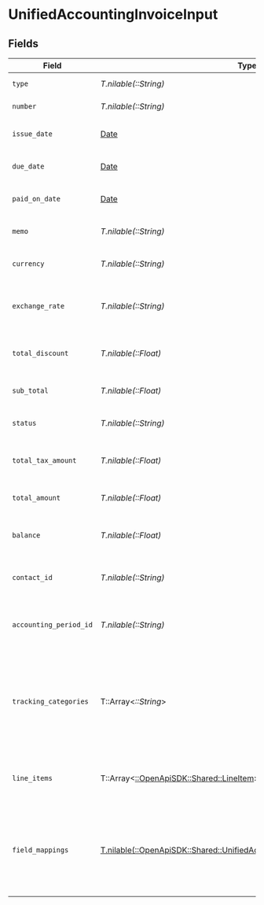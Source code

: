 # UnifiedAccountingInvoiceInput


## Fields

| Field                                                                                                                                            | Type                                                                                                                                             | Required                                                                                                                                         | Description                                                                                                                                      | Example                                                                                                                                          |
| ------------------------------------------------------------------------------------------------------------------------------------------------ | ------------------------------------------------------------------------------------------------------------------------------------------------ | ------------------------------------------------------------------------------------------------------------------------------------------------ | ------------------------------------------------------------------------------------------------------------------------------------------------ | ------------------------------------------------------------------------------------------------------------------------------------------------ |
| `type`                                                                                                                                           | *T.nilable(::String)*                                                                                                                            | :heavy_minus_sign:                                                                                                                               | The type of the invoice                                                                                                                          | Sales                                                                                                                                            |
| `number`                                                                                                                                         | *T.nilable(::String)*                                                                                                                            | :heavy_minus_sign:                                                                                                                               | The invoice number                                                                                                                               | INV-001                                                                                                                                          |
| `issue_date`                                                                                                                                     | [Date](https://ruby-doc.org/stdlib-2.6.1/libdoc/date/rdoc/Date.html)                                                                             | :heavy_minus_sign:                                                                                                                               | The date the invoice was issued                                                                                                                  | 2024-06-15T12:00:00Z                                                                                                                             |
| `due_date`                                                                                                                                       | [Date](https://ruby-doc.org/stdlib-2.6.1/libdoc/date/rdoc/Date.html)                                                                             | :heavy_minus_sign:                                                                                                                               | The due date of the invoice                                                                                                                      | 2024-07-15T12:00:00Z                                                                                                                             |
| `paid_on_date`                                                                                                                                   | [Date](https://ruby-doc.org/stdlib-2.6.1/libdoc/date/rdoc/Date.html)                                                                             | :heavy_minus_sign:                                                                                                                               | The date the invoice was paid                                                                                                                    | 2024-07-10T12:00:00Z                                                                                                                             |
| `memo`                                                                                                                                           | *T.nilable(::String)*                                                                                                                            | :heavy_minus_sign:                                                                                                                               | A memo or note on the invoice                                                                                                                    | Payment for services rendered                                                                                                                    |
| `currency`                                                                                                                                       | *T.nilable(::String)*                                                                                                                            | :heavy_minus_sign:                                                                                                                               | The currency of the invoice                                                                                                                      | USD                                                                                                                                              |
| `exchange_rate`                                                                                                                                  | *T.nilable(::String)*                                                                                                                            | :heavy_minus_sign:                                                                                                                               | The exchange rate applied to the invoice                                                                                                         | 1.2                                                                                                                                              |
| `total_discount`                                                                                                                                 | *T.nilable(::Float)*                                                                                                                             | :heavy_minus_sign:                                                                                                                               | The total discount applied to the invoice                                                                                                        | 1000                                                                                                                                             |
| `sub_total`                                                                                                                                      | *T.nilable(::Float)*                                                                                                                             | :heavy_minus_sign:                                                                                                                               | The subtotal of the invoice                                                                                                                      | 10000                                                                                                                                            |
| `status`                                                                                                                                         | *T.nilable(::String)*                                                                                                                            | :heavy_minus_sign:                                                                                                                               | The status of the invoice                                                                                                                        | Paid                                                                                                                                             |
| `total_tax_amount`                                                                                                                               | *T.nilable(::Float)*                                                                                                                             | :heavy_minus_sign:                                                                                                                               | The total tax amount on the invoice                                                                                                              | 1000                                                                                                                                             |
| `total_amount`                                                                                                                                   | *T.nilable(::Float)*                                                                                                                             | :heavy_minus_sign:                                                                                                                               | The total amount of the invoice                                                                                                                  | 11000                                                                                                                                            |
| `balance`                                                                                                                                        | *T.nilable(::Float)*                                                                                                                             | :heavy_minus_sign:                                                                                                                               | The remaining balance on the invoice                                                                                                             | 0                                                                                                                                                |
| `contact_id`                                                                                                                                     | *T.nilable(::String)*                                                                                                                            | :heavy_minus_sign:                                                                                                                               | The UUID of the associated contact                                                                                                               | 801f9ede-c698-4e66-a7fc-48d19eebaa4f                                                                                                             |
| `accounting_period_id`                                                                                                                           | *T.nilable(::String)*                                                                                                                            | :heavy_minus_sign:                                                                                                                               | The UUID of the associated accounting period                                                                                                     | 801f9ede-c698-4e66-a7fc-48d19eebaa4f                                                                                                             |
| `tracking_categories`                                                                                                                            | T::Array<*::String*>                                                                                                                             | :heavy_minus_sign:                                                                                                                               | The UUIDs of the tracking categories associated with the invoice                                                                                 | [<br/>"801f9ede-c698-4e66-a7fc-48d19eebaa4f",<br/>"801f9ede-c698-4e66-a7fc-48d19eebaa4f"<br/>]                                                   |
| `line_items`                                                                                                                                     | T::Array<[::OpenApiSDK::Shared::LineItem](../../models/shared/lineitem.md)>                                                                      | :heavy_minus_sign:                                                                                                                               | The line items associated with this invoice                                                                                                      |                                                                                                                                                  |
| `field_mappings`                                                                                                                                 | [T.nilable(::OpenApiSDK::Shared::UnifiedAccountingInvoiceInputFieldMappings)](../../models/shared/unifiedaccountinginvoiceinputfieldmappings.md) | :heavy_minus_sign:                                                                                                                               | The custom field mappings of the object between the remote 3rd party & Panora                                                                    | {<br/>"custom_field_1": "value1",<br/>"custom_field_2": "value2"<br/>}                                                                           |